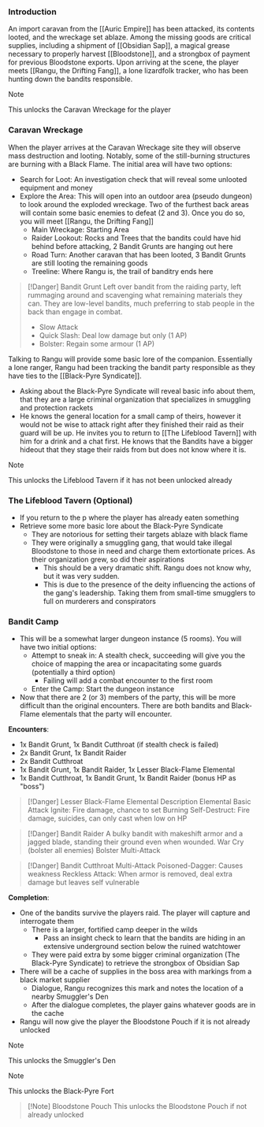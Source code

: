 ### Introduction
An import caravan from the [[Auric Empire]] has been attacked, its contents looted, and the wreckage set ablaze. Among the missing goods are critical supplies, including a shipment of [[Obsidian Sap]], a magical grease necessary to properly harvest [[Bloodstone]], and a strongbox of payment for previous Bloodstone exports. Upon arriving at the scene, the player meets [[Rangu, the Drifting Fang]], a lone lizardfolk tracker, who has been hunting down the bandits responsible.

> [!Note]
> This unlocks the Caravan Wreckage for the player

### Caravan Wreckage
When the player arrives at the Caravan Wreckage site they will observe mass destruction and looting. Notably, some of the still-burning structures are burning with a Black Flame. The initial area will have two options:
- Search for Loot: An investigation check that will reveal some unlooted equipment and money
- Explore the Area: This will open into an outdoor area (pseudo dungeon) to look around the exploded wreckage. Two of the furthest back areas will contain some basic enemies to defeat (2 and 3). Once you do so, you will meet [[Rangu, the Drifting Fang]]
	- Main Wreckage: Starting Area
	- Raider Lookout: Rocks and Trees that the bandits could have hid behind before attacking, 2 Bandit Grunts are hanging out here
	- Road Turn: Another caravan that has been looted, 3 Bandit Grunts are still looting the remaining goods
	- Treeline: Where Rangu is, the trail of banditry ends here

> [!Danger] Bandit Grunt
> Left over bandit from the raiding party, left rummaging around and scavenging what remaining materials they can. They are low-level bandits, much preferring to stab people in the back than engage in combat.
> - Slow Attack
> - Quick Slash: Deal low damage but only (1 AP)
> - Bolster: Regain some armour (1 AP)

Talking to Rangu will provide some basic lore of the companion. Essentially a lone ranger, Rangu had been tracking the bandit party responsible as they have ties to the [[Black-Pyre Syndicate]].
- Asking about the Black-Pyre Syndicate will reveal basic info about them, that they are a large criminal organization that specializes in smuggling and protection rackets
- He knows the general location for a small camp of theirs, however it would not be wise to attack right after they finished their raid as their guard will be up. He invites you to return to [[The Lifeblood Tavern]] with him for a drink and a chat first. He knows that the Bandits have a bigger hideout that they stage their raids from but does not know where it is.

> [!Note]
> This unlocks the Lifeblood Tavern if it has not been unlocked already
### The Lifeblood Tavern (Optional)
- If you return to the p where the player has already eaten something
- Retrieve some more basic lore about the Black-Pyre Syndicate
	- They are notorious for setting their targets ablaze with black flame
	- They were originally a smuggling gang, that would take illegal Bloodstone to those in need and charge them extortionate prices. As their organization grew, so did their aspirations
		- This should be a very dramatic shift. Rangu does not know why, but it was very sudden.
		- This is due to the presence of the deity influencing the actions of the gang's leadership. Taking them from small-time smugglers to full on murderers and conspirators

### Bandit Camp
- This will be a somewhat larger dungeon instance (5 rooms). You will have two initial options:
	- Attempt to sneak in: A stealth check, succeeding will give you the choice of mapping the area or incapacitating some guards (potentially a third option)
		- Failing will add a combat encounter to the first room
	- Enter the Camp: Start the dungeon instance
- Now that there are 2 (or 3) members of the party, this will be more difficult than the original encounters. There are both bandits and Black-Flame elementals that the party will encounter.

**Encounters**:
- 1x Bandit Grunt, 1x Bandit Cutthroat (if stealth check is failed)
- 2x Bandit Grunt, 1x Bandit Raider
- 2x Bandit Cutthroat
- 1x Bandit Grunt, 1x Bandit Raider, 1x Lesser Black-Flame Elemental
- 1x Bandit Cutthroat, 1x Bandit Grunt, 1x Bandit Raider (bonus HP as "boss")

> [!Danger] Lesser Black-Flame Elemental
> Description
> Elemental Basic Attack
> Ignite: Fire damage, chance to set Burning
> Self-Destruct: Fire damage, suicides, can only cast when low on HP

> [!Danger] Bandit Raider
> A bulky bandit with makeshift armor and a jagged blade, standing their ground even when wounded.
> War Cry (bolster all enemies)
> Bolster
> Multi-Attack

> [!Danger] Bandit Cutthroat
> Multi-Attack
> Poisoned-Dagger: Causes weakness
> Reckless Attack: When armor is removed, deal extra damage but leaves self vulnerable

**Completion**:
- One of the bandits survive the players raid. The player will capture and interrogate them
	- There is a larger, fortified camp deeper in the wilds
		- Pass an insight check to learn that the bandits are hiding in an extensive underground section below the ruined watchtower
	- They were paid extra by some bigger criminal organization (The Black-Pyre Syndicate) to retrieve the strongbox of Obsidian Sap
- There will be a cache of supplies in the boss area with markings from a black market supplier
	- Dialogue, Rangu recognizes this mark and notes the location of a nearby Smuggler's Den
	- After the dialogue completes, the player gains whatever goods are in the cache
- Rangu will now give the player the Bloodstone Pouch if it is not already unlocked

> [!Note]
> This unlocks the Smuggler's Den

> [!Note]
> This unlocks the Black-Pyre Fort

> [!Note] Bloodstone Pouch
> This unlocks the Bloodstone Pouch if not already unlocked
